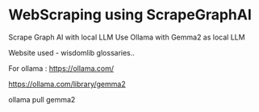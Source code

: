 # WebScraping using ScrapeGraphAI
 Scrape Graph AI with local LLM
 Use Ollama with Gemma2 as local LLM

 Website used - wisdomlib glossaries..


For ollama : https://ollama.com/

https://ollama.com/library/gemma2

ollama pull gemma2